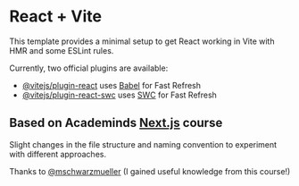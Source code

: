 # React + Vite

This template provides a minimal setup to get React working in Vite with HMR and some ESLint rules.

Currently, two official plugins are available:

- [@vitejs/plugin-react](https://github.com/vitejs/vite-plugin-react/blob/main/packages/plugin-react/README.md) uses [Babel](https://babeljs.io/) for Fast Refresh
- [@vitejs/plugin-react-swc](https://github.com/vitejs/vite-plugin-react-swc) uses [SWC](https://swc.rs/) for Fast Refresh

## Based on Academinds [Next.js](https://www.udemy.com/course/nextjs-react-the-complete-guide) course
Slight changes in the file structure and naming convention to experiment with different approaches.

Thanks to [@mschwarzmueller](https://github.com/mschwarzmueller) (I gained useful knowledge from this course!)
